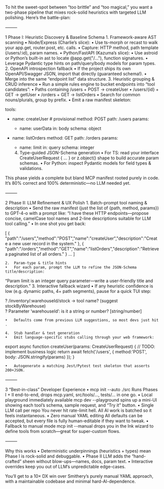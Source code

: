 To hit the sweet-spot between “too brittle” and “too magical,” you want a two-phase pipeline that mixes rock-solid heuristics with targeted LLM polishing. Here’s the battle-plan:

⸻

1 Phase I: Heuristic Discovery & Baseline Schema
	1.	Framework-aware AST scanning
	•	Node/Express (Charlie’s slice):
	•	Use ts-morph or recast to walk your app.get, router.post, etc. calls.
	•	Capture: HTTP method, path template (/users/:id), param names.
	•	Python/FastAPI (Kazuma’s slice):
	•	Use astroid or Python’s built-in ast to locate @app.get("/…"), function signatures.
	•	Leverage Pydantic type hints on path/query/body models for param types.
	2.	OpenAPI introspection fallback
	•	If the project ships its own OpenAPI/Swagger JSON, import that directly (guaranteed schema!).
	•	Merge into the same “endpoint list” data structure.
	3.	Heuristic grouping & CRUD inference
	•	Run a simple rules engine to bucket endpoints into “tool candidates”:
	•	Paths containing /users + POST → createUser
	•	/users/{id} + GET → getUser
	•	/orders + GET → listOrders
	•	Search for common nouns/plurals, group by prefix.
	•	Emit a raw manifest skeleton:

tools:
  - name: createUser    # provisional
    method: POST
    path: /users
    params:
      - name: userData
        in: body
        schema: object
  - name: listOrders
    method: GET
    path: /orders
    params:
      - name: limit
        in: query
        schema: integer


	4.	Type-guided JSON-Schema generation
	•	For TS: read your interface CreateUserRequest { … } or z.object() shape to build accurate param schemas.
	•	For Python: inspect Pydantic models for field types & validations.

This phase yields a complete but bland MCP manifest rooted purely in code.  It’s 80% correct and 100% deterministic—no LLM needed yet.

⸻

2 Phase II: LLM Refinement & UX Polish
	1.	Batch-prompt tool naming & description
	•	Send the raw manifest (just the list of {path, method, params}) to GPT-4-o with a prompt like:
“I have these HTTP endpoints—propose concise, camelCase tool names and 2-line descriptions suitable for LLM tool calling.”
	•	In one shot you get back:

[
  { "path":"/users","method":"POST","name":"createUser","description":"Create a new user record in the system." },
  { "path":"/orders","method":"GET","name":"listOrders","description":"Retrieve a paginated list of all orders." }
  …
]


	2.	Param-type & title hints
	•	For each param, prompt the LLM to refine the JSON-Schema title/description:
“Param limit is an integer query parameter—write a user-friendly title and description.”
	3.	Interactive fallback wizard
	•	If any heuristic confidence is low (e.g. dynamic paths, 4+ path segments), pause for a quick TUI step:

? /inventory/:warehouseId/stock -> tool name? (suggest stockByWarehouse)  
? Parameter ‘warehouseId’: is it a string or number? [string/number]  


	•	Defaults come from previous LLM suggestions, so most devs just hit .

	4.	Stub handler & test generation
	•	Emit language-specific stubs calling through your web framework:

export async function createUser(params: CreateUserRequest) {
  // TODO: implement business logic
  return await fetch('/users', { method:'POST', body: JSON.stringify(params) });
}


	•	Autogenerate a matching Jest/Pytest test skeleton that asserts 200+JSON.

⸻

3 “Best-in-class” Developer Experience
	•	mcp init --auto ./src
Runs Phases I + II end-to-end, drops mcp.yaml, src/tools/…, tests/… in one go.
	•	Local playground immediately available
mcp dev --playground spins up a mini-UI showing each tool’s schema, sample request, and “Try it” button.
	•	Single LLM call per repo
You never hit rate-limit hell.  All AI work is batched so it feels instantaneous.
	•	Zero manual YAML editing
All defaults can be accepted, but every file is fully human-editable if they want to tweak.
	•	Fallback to manual mode
mcp init --manual drops you in the Ink wizard to define tools from scratch—great for super-custom flows.

⸻

Why this works
	•	Deterministic underpinnings (heuristics + types) mean Phase I is rock-solid and debuggable.
	•	Phase II LLM adds the “hand-crafted” sheen without blow-ups—names, docs, param text.
	•	Interactive overrides keep you out of LLM’s unpredictable edge-cases.

You’ll get to a 10× DX win over Smithery’s purely manual YAML approach, with a maintainable codebase and minimal hard-AI-dependence.